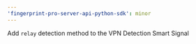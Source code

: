 ```yaml
---
'fingerprint-pro-server-api-python-sdk': minor
---
```


Add `relay` detection method to the VPN Detection Smart Signal
